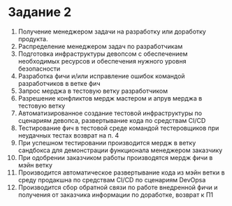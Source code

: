 # Задание 2
1. Получение менеджером задачи на разработку или доработку продукта.
2. Распределение менеджером задач по разработчикам
3. Подготовка инфраструктуры девопсом с обеспечением необходимых ресурсов и обеспечения нужного уровня безопасности
4. Разработка фичи и/или исправление ошибок командой разработчиков в ветке фич
5. Запрос мерджа в тестовую ветку разработчиком
6. Разрешение конфликтов мердж мастером и апрув мерджа в тестовую ветку
7. Автоматизированное создание тестовой инфраструктуры по сценариям девопса, развертывание кода по средствам CI/CD
8. Тестирование фич в тестовой среде командой тестеровщиков при неудачных тестах возврат на п. 4
9. При успешном тестировании производится мердж в ветку сандбокса для демонстрации функционала менеджером заказчику
10. При одобрении заказчиком работы производятся мердж фичи в мэйн ветку
11. Производится автоматическое развертывание кода из мэйн ветки в среду продакшна по средствам CI/CD по сценариям DevOpsа
12. Производится сбор обратной связи по работе внедренной фичи и получения от заказчика информации по доработке, возврат к П1
